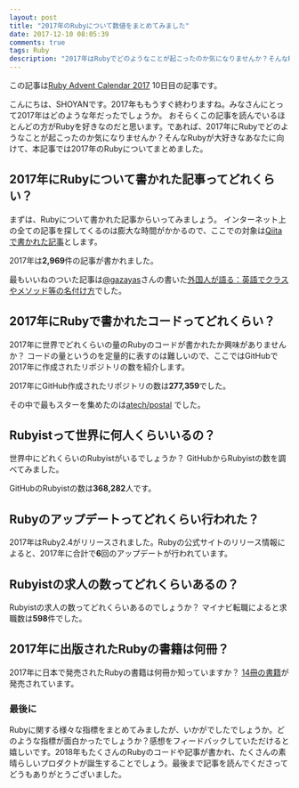 ```yaml
---
layout: post
title: "2017年のRubyについて数値をまとめてみました"
date: 2017-12-10 08:05:39
comments: true
tags: Ruby
description: "2017年はRubyでどのようなことが起こったのか気になりませんか？そんなRubyが大好きなあなたに向けて、本記事では2017年のRubyについてまとめました。"
---
```


この記事は[Ruby Advent Calendar 2017](https://qiita.com/advent-calendar/2017/ruby) 10日目の記事です。

こんにちは、SHOYANです。2017年ももうすぐ終わりますね。みなさんにとって2017年はどのような年だったでしょうか。
おそらくこの記事を読んでいるほとんどの方がRubyを好きなのだと思います。であれば、2017年にRubyでどのようなことが起こったのか気になりませんか？そんなRubyが大好きなあなたに向けて、本記事では2017年のRubyについてまとめました。

## 2017年にRubyについて書かれた記事ってどれくらい？

まずは、Rubyについて書かれた記事からいってみましょう。
インターネット上の全ての記事を探してくるのは膨大な時間がかかるので、ここでの対象は[Qiitaで書かれた記事](https://qiita.com/search?q=tag%3ARuby+created%3A%3E2017-01-01)とします。

2017年は<span style="font-weight:bolder">2,969</span>件の記事が書かれました。

最もいいねのついた記事は[@gazayas](https://qiita.com/gazayas)さんの書いた[外国人が語る：英語でクラスやメソッド等の名付け方](https://qiita.com/gazayas/items/3d352d1b6ec9a225c6f6)でした。

## 2017年にRubyで書かれたコードってどれくらい？

2017年に世界でどれくらいの量のRubyのコードが書かれたか興味がありませんか？
コードの量というのを定量的に表すのは難しいので、ここではGitHubで2017年に作成されたリポジトリの数を紹介します。

2017年にGitHub作成されたリポジトリの数は<span style="font-weight:bolder">277,359</span>でした。

その中で最もスターを集めたのは[atech/postal](https://github.com/atech/postal) でした。

## Rubyistって世界に何人くらいいるの？

世界中にどれくらいのRubyistがいるでしょうか？
GitHubからRubyistの数を調べてみました。

GitHubのRubyistの数は<span style="font-weight:bolder">368,282</span>人です。

## Rubyのアップデートってどれくらい行われた？

2017年はRuby2.4がリリースされました。Rubyの公式サイトのリリース情報によると、2017年に合計で<span style="font-weight:bolder">6</span>回のアップデートが行われています。

## Rubyistの求人の数ってどれくらいあるの？

Rubyistの求人の数ってどれくらいあるのでしょうか？
マイナビ転職によると求職数は<span style="font-weight:bolder">598</span>件でした。

## 2017年に出版されたRubyの書籍は何冊？

2017年に日本で発売されたRubyの書籍は何冊か知っていますか？
[14冊の書籍](http://amzn.to/2jfF8sa)が発売されています。

### 最後に

Rubyに関する様々な指標をまとめてみましたが、いかがでしたでしょうか。どのような指標が面白かったでしょうか？感想をフィードバックしていただけると嬉しいです。2018年もたくさんのRubyのコードや記事が書かれ、たくさんの素晴らしいプロダクトが誕生することでしょう。最後まで記事を読んでくださってどうもありがとうございました。
